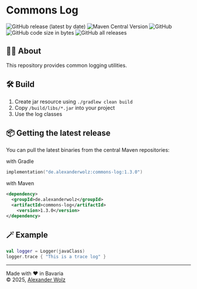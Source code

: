 # Commons Log

![GitHub release (latest by date)](https://img.shields.io/github/v/release/alexanderwolz/commons-log)
![Maven Central Version](https://img.shields.io/maven-central/v/de.alexanderwolz/commons-log)
![GitHub](https://img.shields.io/github/license/alexanderwolz/commons-log)
![GitHub code size in bytes](https://img.shields.io/github/languages/code-size/alexanderwolz/commons-log)
![GitHub all releases](https://img.shields.io/github/downloads/alexanderwolz/commons-log/total?color=informational)

## 🧑‍💻 About

This repository provides common logging utilities.

## 🛠️ Build
1. Create jar resource using ```./gradlew clean build```
2. Copy  ```/build/libs/*.jar``` into your project
3. Use the log classes

## 📦 Getting the latest release

You can pull the latest binaries from the central Maven repositories:

with Gradle
```kotlin
implementation("de.alexanderwolz:commons-log:1.3.0")
```
with Maven
```xml
<dependency>
  <groupId>de.alexanderwolz</groupId>
  <artifactId>commons-log</artifactId>
    <version>1.3.0</version>
</dependency>
```

## 🪄 Example

```kotlin
val logger = Logger(javaClass)
logger.trace { "This is a trace log" }
```

- - -

Made with ❤️ in Bavaria
<br>
© 2025, <a href="https://www.alexanderwolz.de"> Alexander Wolz
